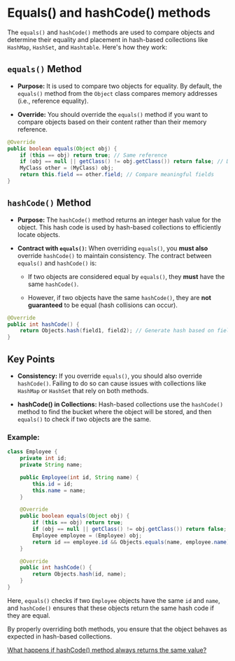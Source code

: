 # Equals() and hashCode() methods

The `equals()` and `hashCode()` methods are used to compare objects and determine their equality and placement in hash-based collections like `HashMap`, `HashSet`, and `Hashtable`. Here's how they work:

## `equals()` Method

* **Purpose:** It is used to compare two objects for equality. By default, the `equals()` method from the `Object` class compares memory addresses (i.e., reference equality).

* **Override:** You should override the `equals()` method if you want to compare objects based on their content rather than their memory reference.

```java
@Override
public boolean equals(Object obj) {
    if (this == obj) return true; // Same reference
    if (obj == null || getClass() != obj.getClass()) return false; // Different class or null
    MyClass other = (MyClass) obj;
    return this.field == other.field; // Compare meaningful fields
}
```

## `hashCode()` Method

* **Purpose:** The `hashCode()` method returns an integer hash value for the object. This hash code is used by hash-based collections to efficiently locate objects.

* **Contract with `equals()`:** When overriding `equals()`, you **must also** override `hashCode()` to maintain consistency. The contract between `equals()` and `hashCode()` is:

  * If two objects are considered equal by `equals()`, they **must** have the same `hashCode()`.

  * However, if two objects have the same `hashCode()`, they are **not guaranteed** to be equal (hash collisions can occur).

```java
@Override
public int hashCode() {
    return Objects.hash(field1, field2); // Generate hash based on fields
}
```

## Key Points

* **Consistency:** If you override `equals()`, you should also override `hashCode()`. Failing to do so can cause issues with collections like `HashMap` or `HashSet` that rely on both methods.

* **hashCode() in Collections:** Hash-based collections use the `hashCode()` method to find the bucket where the object will be stored, and then `equals()` to check if two objects are the same.

### Example:
```java
class Employee {
    private int id;
    private String name;

    public Employee(int id, String name) {
        this.id = id;
        this.name = name;
    }

    @Override
    public boolean equals(Object obj) {
        if (this == obj) return true;
        if (obj == null || getClass() != obj.getClass()) return false;
        Employee employee = (Employee) obj;
        return id == employee.id && Objects.equals(name, employee.name);
    }

    @Override
    public int hashCode() {
        return Objects.hash(id, name);
    }
}
```

Here, `equals()` checks if two `Employee` objects have the same `id` and `name`, and `hashCode()` ensures that these objects return the same hash code if they are equal.

By properly overriding both methods, you ensure that the object behaves as expected in hash-based collections.

[What happens if hashCode() method always returns the same value?](https://donny-nguyen.github.io/2024/09/12/if-hashcode-returns-the-same-value.html)